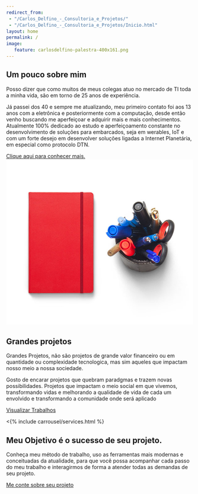 ```yaml
---
redirect_from: 
 - "/Carlos_Delfino_-_Consultoria_e_Projetos/"
 - "/Carlos_Delfino_-_Consultoria_e_Projetos/Inicio.html"
layout: home
permalink: /
image:
   feature: carlosdelfino-palestra-400x161.png
---
```

<!-- Wrapper Start -->
<section id="intro">
  <div class="container">
    <div class="row">
      <div class="col-md-7 col-sm-12">
        <div class="block">
          <div class="section-title">
            <h2>Um pouco sobre mim</h2>
            <p>Posso dizer que como muitos de meus colegas atuo no mercado de TI toda a minha vida, são em torno de 25 
            anos de experiência.</p>
          </div>
          <p>Já passei dos 40 e sempre me atualizando, meu primeiro contato foi aos 13 anos com a 
        eletrônica e posteriormente com a computação, desde então venho buscando me aperfeiçoar e adquirir mais e mais
        conhecimentos. Atualmente 100% dedicado ao estudo e aperfeiçoamento constante no desenvolvimento de soluções para
        embarcados, seja em werables, IoT e com um forte desejo em desenvolver soluções ligadas a Internet Planetária, em
        especial como protocolo DTN.</p>
        <a href="/sobre_mim">Clique aqui para conhecer mais.</a>
        </div>
      </div><!-- .col-md-7 close -->
      <div class="col-md-5 col-sm-12">
        <div class="block">
          <img src="/images/wrapper-img.png" alt="Wrapper Image">
        </div>
      </div><!-- .col-md-5 close -->
    </div>
  </div>
</section>

<section id="feature">
  <div class="container">
    <div class="row">
      <div class="col-md-6 col-md-offset-6">
        <h2>Grandes projetos</h2>
        <p>Grandes Projetos, não são projetos de grande valor financeiro ou em quantidade 
        ou complexidade tecnologica, mas sim aqueles que impactam nosso meio a nossa sociedade.</p>
        <p>Gosto de encarar projetos que quebram paradgmas e trazem novas possibilidades.
        Projetos que impactam o meio social em que vivemos, transformando vidas e melhorando
        a qualidade de vida de cada um envolvido e transformando a comunidade onde será aplicado</p>
        <a href="/works" class="btn btn-view-works">Visualizar Trabalhos</a>
      </div>
    </div>
  </div>
</section>

<{% include carrousel/services.html %}

<!-- Call to action Start -->
<section id="call-to-action">
  <div class="container">
    <div class="row">
      <div class="col-md-12">
        <div class="block">
          <h2>Meu Objetivo é o sucesso de seu projeto.</h2>
          <p>Conheça meu método de trabalho, uso as ferramentas mais modernas e conceituadas da atualidade, 
          para que você possa acompanhar cada passo do meu trabalho e interagirmos de forma a atender todas 
          as demandas de seu projeto. </p>
          <a class="btn btn-default btn-call-to-action" href="mailto:consultoria@carlosdelfino.eti.br" >Me conte sobre seu projeto</a>
        </div>
      </div>
    </div>
  </div>
</section>

